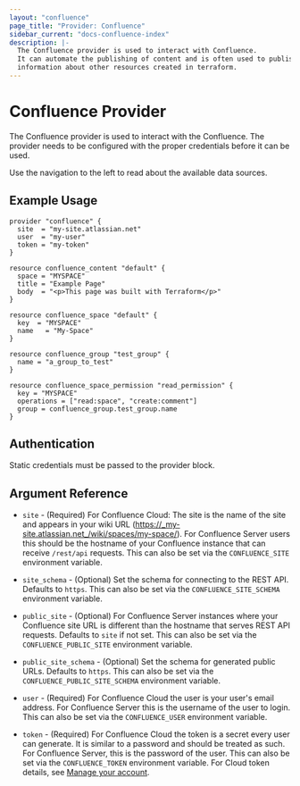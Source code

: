 ```yaml
---
layout: "confluence"
page_title: "Provider: Confluence"
sidebar_current: "docs-confluence-index"
description: |-
  The Confluence provider is used to interact with Confluence.
  It can automate the publishing of content and is often used to publish
  information about other resources created in terraform.
---
```


# Confluence Provider

The Confluence provider is used to interact with the Confluence. The
provider needs to be configured with the proper credentials before it can be
used.

Use the navigation to the left to read about the available data sources.

## Example Usage

```hcl
provider "confluence" {
  site  = "my-site.atlassian.net"
  user  = "my-user"
  token = "my-token"
}

resource confluence_content "default" {
  space = "MYSPACE"
  title = "Example Page"
  body  = "<p>This page was built with Terraform</p>"
}

resource confluence_space "default" {
  key  = "MYSPACE"
  name   = "My-Space"
}

resource confluence_group "test_group" {
  name = "a_group_to_test"
}

resource confluence_space_permission "read_permission" {
  key = "MYSPACE"
  operations = ["read:space", "create:comment"]
  group = confluence_group.test_group.name
}
```

## Authentication

Static credentials must be passed to the provider block.

## Argument Reference

- `site` - (Required) For Confluence Cloud: The site is the name of the site
  and appears in your wiki URL (https://_my-site.atlassian.net_/wiki/spaces/my-space/).
  For Confluence Server users this should be the hostname of your Confluence
  instance that can receive `/rest/api` requests. This can also be set via the
  `CONFLUENCE_SITE` environment variable.

- `site_schema` - (Optional) Set the schema for connecting to the REST API.
  Defaults to `https`. This can also be set via the `CONFLUENCE_SITE_SCHEMA`
  environment variable.

- `public_site` - (Optional) For Confluence Server instances where your
  Confluence site URL is different than the hostname that serves REST API
  requests. Defaults to `site` if not set. This can also be set via the
  `CONFLUENCE_PUBLIC_SITE` environment variable.

- `public_site_schema` - (Optional) Set the schema for generated public URLs.
  Defaults to `https`. This can also be set via the `CONFLUENCE_PUBLIC_SITE_SCHEMA`
  environment variable.

- `user` - (Required) For Confluence Cloud the user is your user's email
  address. For Confluence Server this is the username of the user to login.
  This can also be set via the `CONFLUENCE_USER` environment variable.

- `token` - (Required) For Confluence Cloud the token is a secret every user
  can generate. It is similar to a password and should be treated as such. For
  Confluence Server, this is the password of the user. This can also be set via
  the `CONFLUENCE_TOKEN` environment variable. For Cloud token details, see
  [Manage your account](https://id.atlassian.com/manage/api-tokens).
